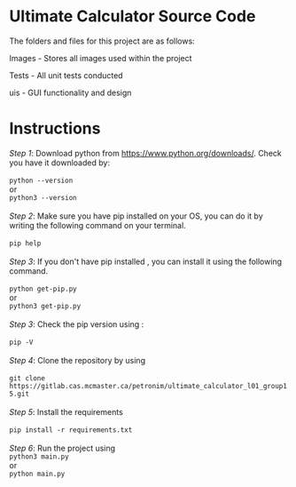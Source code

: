 # Ultimate Calculator Source Code

The folders and files for this project are as follows:

Images - Stores all images used within the project

Tests - All unit tests conducted

uis - GUI functionality and design

# Instructions

   *Step 1*:
    Download python from https://www.python.org/downloads/. Check you have it downloaded by:<br/><br/>
    ```
    python --version
    ```
    <br/>or <br/>
    ```
    python3 --version
    ```<br/><br/>
  *Step 2*:
    Make sure you have pip installed on your OS, you can do it by writing the following command on your terminal.<br/><br/>
    ```
    pip help
    ```<br/><br/>
   *Step 3*:
    If you don't have pip installed , you can install it using the following command.<br/><br/>
    ```
    python get-pip.py
    ```
    <br/>or <br/>
    ```
    python3 get-pip.py
    ```<br/><br/>
   *Step 3*:
    Check the pip version using :<br/><br/>
    ```
    pip -V
    ```<br/><br/>
    *Step 4*:
      Clone the repository by using <br/><br/>
      ```
      git clone https://gitlab.cas.mcmaster.ca/petronim/ultimate_calculator_l01_group15.git
      ```<br/><br/>
     *Step 5*:
      Install the requirements<br/><br/>
      ```
      pip install -r requirements.txt
      ```<br/><br/>
     *Step 6*:
      Run the project using<br/>
      ```
      python3 main.py
      ```
      <br/>or <br/>
      ```
      python main.py
      ```